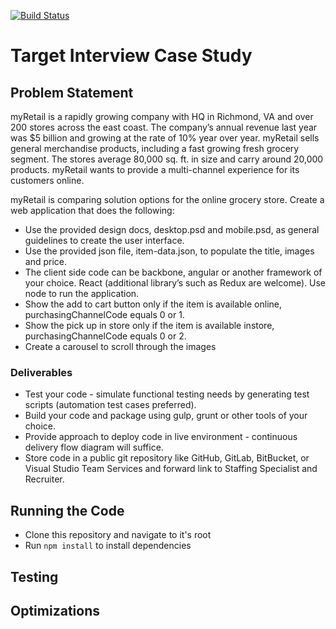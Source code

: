 [![Build Status](https://travis-ci.org/ffringel/myretail.svg?branch=master)](https://travis-ci.org/ffringel/myretail)

# Target Interview Case Study

## Problem Statement

myRetail is a rapidly growing company with HQ in Richmond, VA and over 200 stores across the east coast. The company’s annual revenue last year was \$5 billion and growing at the rate of 10% year over year. myRetail sells general merchandise products, including a fast growing fresh grocery segment. The stores average 80,000 sq. ft. in size and carry around 20,000 products. myRetail wants to provide a multi-channel experience for its customers online.

myRetail is comparing solution options for the online grocery store. Create a web application that does the following:

- Use the provided design docs, desktop.psd and mobile.psd, as general guidelines to create the user interface.
- Use the provided json file, item-data.json, to populate the title, images and price.
- The client side code can be backbone, angular or another framework of your choice. React (additional library’s such as Redux are welcome). Use node to run the application.
- Show the add to cart button only if the item is available online, purchasingChannelCode equals 0 or 1.
- Show the pick up in store only if the item is available instore, purchasingChannelCode equals 0 or 2.
- Create a carousel to scroll through the images

### Deliverables

- Test your code - simulate functional testing needs by generating test scripts (automation test cases preferred).
- Build your code and package using gulp, grunt or other tools of your choice.
- Provide approach to deploy code in live environment - continuous delivery flow diagram will suffice.
- Store code in a public git repository like GitHub, GitLab, BitBucket, or Visual Studio Team Services and forward link to Staffing Specialist and Recruiter.

## Running the Code

- Clone this repository and navigate to it's root
- Run `npm install` to install dependencies

## Testing

## Optimizations
